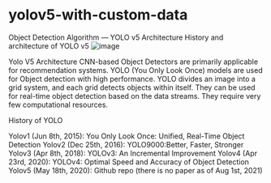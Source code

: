 # yolov5-with-custom-data
Object Detection Algorithm — YOLO v5 Architecture
History and architecture of YOLO v5
![image](https://user-images.githubusercontent.com/89159517/167203515-6142633b-d731-4e94-93c5-aa1f8e442326.png)











Yolo V5 Architecture
CNN-based Object Detectors are primarily applicable for recommendation systems. YOLO (You Only Look Once) models are used for Object detection with high performance. YOLO divides an image into a grid system, and each grid detects objects within itself. They can be used for real-time object detection based on the data streams. They require very few computational resources.

History of YOLO

Yolov1 (Jun 8th, 2015): You Only Look Once: Unified, Real-Time Object Detection
Yolov2 (Dec 25th, 2016): YOLO9000:Better, Faster, Stronger
Yolov3 (Apr 8th, 2018): YOLOv3: An Incremental Improvement
Yolov4 (Apr 23rd, 2020): YOLOv4: Optimal Speed and Accuracy of Object Detection
Yolov5 (May 18th, 2020): Github repo (there is no paper as of Aug 1st, 2021)
